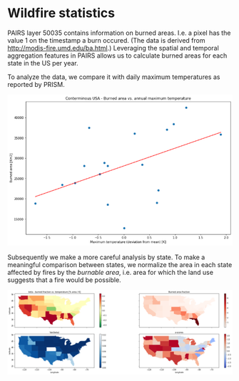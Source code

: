 # Wildfire statistics

PAIRS layer 50035 contains information on burned areas. I.e. a pixel has the value 1 on the timestamp a burn occured. (The data is derived from http://modis-fire.umd.edu/ba.html.) Leveraging the spatial and temporal aggregation features in PAIRS allows us to calculate burned areas for each state in the US per year.

To analyze the data, we compare it with daily maximum temperatures as reported by PRISM.

![Wildfires vs. temperature conterminous USA](linearDependence.png)

Subsequently we make a more careful analysis by state. To make a meaningful comparison between states, we normalize the area in each state affected by fires by the _burnable area_, i.e. area for which the land use suggests that a fire would be possible.

![State-wise evalution](maps.png)
